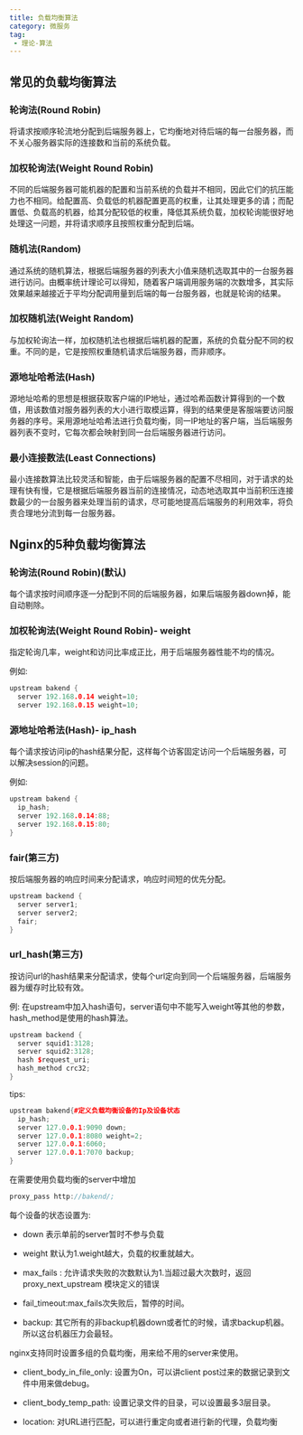 ```yaml
---
title: 负载均衡算法
category: 微服务
tag:
 - 理论-算法
---
```




## 常见的负载均衡算法

### 轮询法(Round Robin)

将请求按顺序轮流地分配到后端服务器上，它均衡地对待后端的每一台服务器，而不关心服务器实际的连接数和当前的系统负载。

### 加权轮询法(Weight Round Robin)

不同的后端服务器可能机器的配置和当前系统的负载并不相同，因此它们的抗压能力也不相同。给配置高、负载低的机器配置更高的权重，让其处理更多的请；而配置低、负载高的机器，给其分配较低的权重，降低其系统负载，加权轮询能很好地处理这一问题，并将请求顺序且按照权重分配到后端。

### 随机法(Random)

通过系统的随机算法，根据后端服务器的列表大小值来随机选取其中的一台服务器进行访问。由概率统计理论可以得知，随着客户端调用服务端的次数增多，其实际效果越来越接近于平均分配调用量到后端的每一台服务器，也就是轮询的结果。

### 加权随机法(Weight Random)

与加权轮询法一样，加权随机法也根据后端机器的配置，系统的负载分配不同的权重。不同的是，它是按照权重随机请求后端服务器，而非顺序。

### 源地址哈希法(Hash)

源地址哈希的思想是根据获取客户端的IP地址，通过哈希函数计算得到的一个数值，用该数值对服务器列表的大小进行取模运算，得到的结果便是客服端要访问服务器的序号。采用源地址哈希法进行负载均衡，同一IP地址的客户端，当后端服务器列表不变时，它每次都会映射到同一台后端服务器进行访问。

### 最小连接数法(Least Connections)

最小连接数算法比较灵活和智能，由于后端服务器的配置不尽相同，对于请求的处理有快有慢，它是根据后端服务器当前的连接情况，动态地选取其中当前积压连接数最少的一台服务器来处理当前的请求，尽可能地提高后端服务的利用效率，将负责合理地分流到每一台服务器。

## Nginx的5种负载均衡算法

### 轮询法(Round Robin)(默认)

每个请求按时间顺序逐一分配到不同的后端服务器，如果后端服务器down掉，能自动剔除。

### 加权轮询法(Weight Round Robin)- weight

指定轮询几率，weight和访问比率成正比，用于后端服务器性能不均的情况。

例如:

```c++
upstream bakend {  
  server 192.168.0.14 weight=10;  
  server 192.168.0.15 weight=10;  
```

### 源地址哈希法(Hash)- ip_hash

每个请求按访问ip的hash结果分配，这样每个访客固定访问一个后端服务器，可以解决session的问题。

例如:

```c++
upstream bakend {  
  ip_hash;  
  server 192.168.0.14:88;  
  server 192.168.0.15:80;  
}
```



### fair(第三方)

按后端服务器的响应时间来分配请求，响应时间短的优先分配。

```c++
upstream backend {  
  server server1;  
  server server2;  
  fair;  
}
```



### url_hash(第三方)

按访问url的hash结果来分配请求，使每个url定向到同一个后端服务器，后端服务器为缓存时比较有效。

例: 在upstream中加入hash语句，server语句中不能写入weight等其他的参数，hash_method是使用的hash算法。

```c++
upstream backend {  
  server squid1:3128;  
  server squid2:3128;  
  hash $request_uri;  
  hash_method crc32;  
}
```



tips:

```c++
upstream bakend{#定义负载均衡设备的Ip及设备状态  
  ip_hash;  
  server 127.0.0.1:9090 down;  
  server 127.0.0.1:8080 weight=2;  
  server 127.0.0.1:6060;  
  server 127.0.0.1:7070 backup;  
}
```



在需要使用负载均衡的server中增加

```c++
proxy_pass http://bakend/;
```



每个设备的状态设置为:

- down 表示单前的server暂时不参与负载

- weight 默认为1.weight越大，负载的权重就越大。

- max_fails : 允许请求失败的次数默认为1.当超过最大次数时，返回proxy_next_upstream 模块定义的错误

- fail_timeout:max_fails次失败后，暂停的时间。

- backup: 其它所有的非backup机器down或者忙的时候，请求backup机器。所以这台机器压力会最轻。



nginx支持同时设置多组的负载均衡，用来给不用的server来使用。

- client_body_in_file_only: 设置为On，可以讲client post过来的数据记录到文件中用来做debug。

- client_body_temp_path: 设置记录文件的目录，可以设置最多3层目录。

- location: 对URL进行匹配，可以进行重定向或者进行新的代理，负载均衡

 

